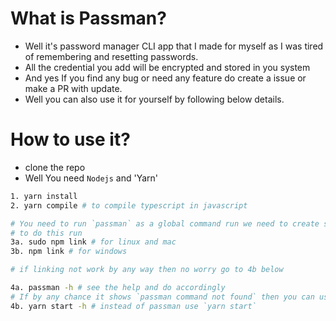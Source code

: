 # What is Passman?

- Well it's password manager CLI app that I made for myself as I was tired of remembering and resetting passwords.
- All the credential you add will be encrypted and stored in you system
- And yes If you find any bug or need any feature do create a issue or make a PR with update.
- Well you can also use it for yourself by following below details.

# How to use it?

- clone the repo
- Well You need `Nodejs` and 'Yarn'

```sh
1. yarn install
2. yarn compile # to compile typescript in javascript

# You need to run `passman` as a global command run we need to create symbolic link to your code with global node folder
# to do this run
3a. sudo npm link # for linux and mac
3b. npm link # for windows

# if linking not work by any way then no worry go to 4b below

4a. passman -h # see the help and do accordingly
# If by any chance it shows `passman command not found` then you can use it by this command also
4b. yarn start -h # instead of passman use `yarn start`
```
